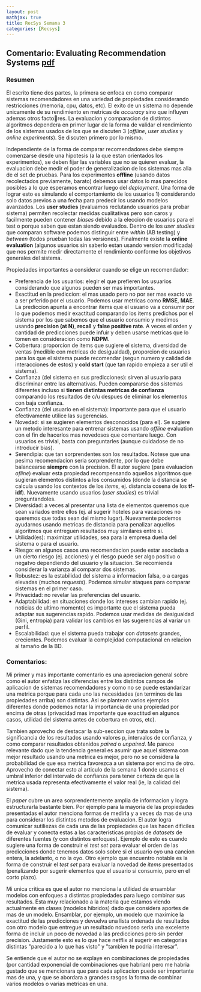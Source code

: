 ```yaml
---
layout: post
mathjax: true
title: RecSys Semana 3
categories: [Recsys]
---
```


## Comentario: Evaluating Recommendation Systems [pdf](http://www.bgu.ac.il/~shanigu/Publications/EvaluationMetrics.17.pdf)

### Resumen

El escrito tiene dos partes, la primera se enfoca en como comparar sistemas recomendadores en una variedad de propiedades considerando restricciones (memoria, cpu, datos, etc). 
El exito de un sistema no depende unicamente de su rendimiento en metricas de *accuracy* sino que influyen ademas otros factores.
La evaluacion y comparacion de distintos algoritmos dependera en primer lugar de la forma de validar el rendimiento de los sistemas usados de los que se discuten 3 (*offline*, *user studies* y *online experiments*). 
Se discuten primero por lo mismo.

Independiente de la forma de comparar recomendadores debe siempre comenzarse desde una hipotesis (a la que estan orientados los experimentos), se deben fijar las variables que no se quieren evaluar, la evaluacion debe medir el poder de generalizacion de los sistemas  mas alla de el set de pruebas.
Para los experimentos **offline** (usando datos recolectados previamente, barato) debemos usar datos lo mas parecidos posibles a lo que esperamos encontrar luego del *deployment*.
Una forma de lograr esto es simulando el comportamiento de los usuarios 1) considerando solo datos previos a una fecha para predecir los usando modelos avanzados.
Los **user studies** (evaluamos reclutando usuarios para probar sistema) permiten recolectar medidas cualitativas pero son caros y facilmente pueden contener *biases* debido a la eleccion de usuarios para el test o porque saben que estan siendo evaluados. 
Dentro de los *user studies* que comparan software podemos distinguir entre *within* (AB testing) y *between* (todos prueban todas las versiones).
Finalmente existe la **online evaluation** (algunos usuarios sin saberlo estan usando version modificada) que nos permite medir directamente el rendimiento conforme los objetivos generales del sistema.

<!-- falta integrar confianza (intervalos), unpaired results-->

Propiedades importantes a considerar cuando se elige un recomendador:

* Preferencia de los usuarios: elegir el que prefieren los usuarios considerando que algunos pueden ser mas importantes.
* Exactitud en la prediccion: el mas usado pero no por ser mas exacto va a ser prferido por el usuario. Podemos usar metricas como **RMSE**, **MAE**. La prediccion apunta a encontrar items que el usuario va a consumir por lo que podemos medir exactitud comparando los items predichos por el sistema por los que sabemos que el usuario consumio y medimos usando **precision (at N)**, **recall** y **false positive rate**. A veces el orden y cantidad de predicciones puede infuir y deben usarse metricas que lo tomen en consideracion como **NDPM**.
* Cobertura: proporcion de items que sugiere el sistema, diversidad de ventas (medible con metricas de desigualdad), proporcion de usuarios para los que el sistema puede recomendar (segun numero y calidad de interacciones de estos) y **cold start** (que tan rapido empieza a ser util el sistema).
* Confianza (del sistema en sus predicciones): sirven al usuario para discriminar entre las alternativas. Pueden compararse dos sistemas diferentes incluso si **tienen distintas metricas de confianza** comparando los resultados de c/u despues de eliminar los elementos con baja confianza.
* Confianza (del usuario en el sistema): importante para que el usuario efectivamente utilice las sugerencias.
* Novedad: si se sugieren elementos desconocidos (para el). Se sugiere un metodo interesante para entrenar sistemas usando *offline* evaluation con el fin de hacerlos mas novedosos que comentare luego. Con usuarios es trivial, basta con preguntarles (aunque cuidadose de no introducir bias).
* Serendipia: que tan sorprendentes son los resultados. Notese que una pesima recomendacion seria sorprendente, por lo que debe balancearse **siempre** con la precision. El autor sugiere (para evaluacion *ofline*) evaluar esta propiedad recompensando aquellos algoritmos que sugieran elementos distintos a los consumidos (donde la distancia se calcula usando los contextos de los *items*, ej. distancia cosena de los **tf-idf**). Nuevamente usando usuarios (*user studies*) es trivial preguntandoles.
* Diversidad: a veces al presentar una lista de elementos queremos que sean variados entre ellos (ej. al sugerir hoteles para vacaciones no queremos que todas sean del mismo lugar). Nuevamente podemos ayudarnos usando metricas de distancia para penalizar aquellos algoritmos que entreguen resultados muy similares entre si.
* Utilidad(es): maximizar utilidades, sea para la empresa dueña del sistema o para el usuario.
* Riesgo: en algunos casos una recomendacion puede estar asociada a un cierto riesgo (ej. acciones) y el riesgo puede ser algo positivo o negatvo dependiendo del usuario y la situacion. Se recomienda considerar la varianza al comparar dos sistemas.
* Robustez: es la estabilidad del sistema a informacion falsa, o a cargas elevadas (muchos *requests*). Podemos simular ataques para comparar sistemas en el primer caso.
* Privacidad: no revelar las preferencias del usuario.
* Adaptabilidad: en situaciones donde los intereses cambian rapido (ej. noticias de ultimo momento) es importante que el sistema pueda adaptar sus sugerencias rapido. Podemos usar medidas de desigualdad (Gini, entropia) para validar los cambios en las sugerencias al variar un perfil.
* Escalabilidad: que el sistema pueda trabajar con *datasets* grandes, crecientes. Podemos evaluar la complejidad computacional en relacion al tamaño de la BD.

### Comentarios:

Mi primer y mas importante comentario es una apreciacion general sobre como el autor enfatiza las diferencias entre los distintos campos de aplicacion de sistemas recomendadores y como no se puede estandarizar una metrica porque para cada uno las necesidades (en terminos de las propiedades arriba) son distintas.
Asi se plantean varios ejemplos diferentes donde podemos notar la importancia de una propiedad por encima de otras (privacidad mas importante que exactitud en algunos casos, utilidad del sistema antes de cobertura en otros, etc).

Tambien aprovecho de destacar la sub-seccion que trata sobre la significancia de los resultados usando valores p, intervalos de confianza, y como comparar resultados obtenidos *paired* o *unpaired*.
Me parece relevante dado que la tendencia general es asumir que aquel sistema con mejor resultado usando una metrica es mejor, pero no se considera la probabilidad de que esa metrica favorezca a un sistema por encima de otro.
Aprovecho de conectar esto al articulo de la semana 1 donde usamos el umbral inferior del intervalo de confianza para tener certeza de que la metrica usada representa efectivamente el valor real (ie, la calidad del sistema).

El *paper* cubre un area sorprendentemente amplia de informacion y logra estructurarla bastante bien. 
Por ejemplo para la mayoria de las propiedades presentadas el autor menciona formas de medirla y a veces da mas de una para considerar los distintos metodos de evaluacion.
El autor logra comunicar sutiliezas de cada una de las propiedades que las hacen dificiles de evaluar y conecta estas a las características propias de *datasets* de diferentes fuentes (y con distintos enfoques).
Ejemplo de esto es cuando sugiere una forma de construir el *test set* para evaluar el orden de las predicciones donde tenemos datos solo sobre si el usuario oyo una cancion entera, la adelanto, o no la oyo.
Otro ejemplo que encuentro notable es la forma de construir el *test set* para evaluar la novedad de *items* presentados (penalizando por sugerir elementos que el usuario si consumio, pero en el corto plazo).

Mi unica critica es que el autor no menciona la utilidad de ensamblar modelos con enfoques a distintas propiedades para luego combinar sus resultados.
Esta muy relacionado a la materia que estamos viendo actualmente en clases (modelos hibridos) dado que considera aportes de mas de un modelo.
Ensamblar, por ejemplo, un modelo que maximice la exactitud de las predicciones y devuelva una lista ordenada de resultados con otro modelo que entregue un resultado novedoso seria una excelente forma de incluir un poco de novedad a las predicciones pero sin perder precision.
Justamente esto es lo que hace netflix al sugerir en categorias distintas "parecido a lo que has visto" y "tambien te podria interesar".

Se entiende que el autor no se explaye en combinaciones de propiedades (por cantidad exponencial de combinaciones que habrian) pero me habria gustado que se mencionara que para cada aplicacion puede ser importante mas de una, y que se abordara a grandes rasgos la forma de combinar varios modelos o varias metricas en una.